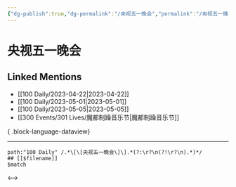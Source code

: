 ```yaml
---
{"dg-publish":true,"dg-permalink":"/央视五一晚会","permalink":"/央视五一晚会/","created":"2023-05-04T11:48:18.000+08:00","updated":"2023-05-04T11:48:18.000+08:00"}
---
```


# 央视五一晚会

## Linked Mentions
- [[100 Daily/2023-04-22\|2023-04-22]]
- [[100 Daily/2023-05-01\|2023-05-01]]
- [[100 Daily/2023-05-05\|2023-05-05]]
- [[300 Events/301 Lives/魔都制躁音乐节\|魔都制躁音乐节]]

{ .block-language-dataview}

---

```expander
path:"100 Daily" /.*\[\[央视五一晚会\]\].*(?:\r?\n(?!\r?\n).*)*/
## [[$filename]]
$match
```

<-->
